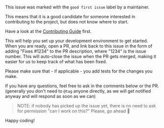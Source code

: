 This issue was marked with the `good first issue` label by a maintainer.

This means that it is a good candidate for someone interested in contributing to the project, but does not know where to start.

Have a look at the [Contributing Guide](https://github.com/nextauthjs/.github/blob/main/CONTRIBUTING.md) first.

This will help you set up your development environment to get started. When you are ready, open a PR, and link back to this issue in the form of adding "Fixes #1234" to the PR description, where "1234" is the issue number. This will auto-close the issue when the PR gets merged, making it easier for us to keep track of what has been fixed.

Please make sure that - if applicable - you add tests for the changes you make.

If you have any questions, feel free to ask in the comments below or the PR. (generally you don't need to `@tag` anyone directly, as we will get notified anyway and will respond as soon as we can)

> NOTE: if nobody has picked up the issue yet, there is no need to ask for permission "can I work on this?" Please, go ahead :slightly_smiling_face:

Happy coding!
